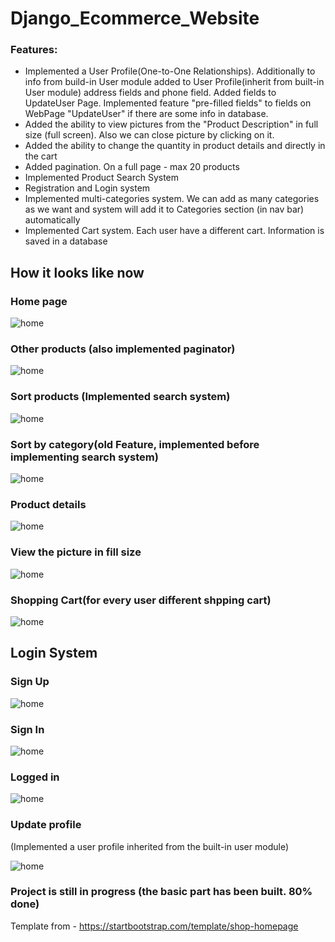 # Django_Ecommerce_Website
  
### Features:  
- Implemented a User Profile(One-to-One Relationships). Additionally to info from build-in User module added to User Profile(inherit from built-in User module) address fields and phone field. Added fields to UpdateUser Page. Implemented  feature "pre-filled fields" to fields on WebPage "UpdateUser" if there are some info in database.  
- Added the ability to view pictures from the "Product Description" in full size (full screen). Also we can close picture by clicking on it.
- Added the ability to change the quantity in product details and directly in the cart
- Added pagination. On a full page - max 20 products
- Implemented Product Search System 
- Registration and Login system
- Implemented multi-categories system. We can add as many categories as we want and system will add it to Categories section (in nav bar) automatically  
- Implemented Cart system. Each user have a different cart. Information is saved in a database
  
## How it looks like now  
  
### Home page  
  
![home](./!resources/media/home2.png)  
  
### Other products (also implemented paginator)  
  
![home](./!resources/media/other_products.png)  
  
### Sort products (Implemented search system)  
  
![home](./!resources/media/search.png)  
  
### Sort by category(old Feature, implemented before implementing search system)  
  
![home](./!resources/media/sort_by_category.png)  
  
  ### Product details
  
![home](./!resources/media/product_details.png)  
  
### View the picture in fill size  
  
![home](./!resources/media/view_pic.png)    
  
### Shopping Cart(for every user different shpping cart)  
  
![home](./!resources/media/cart.png)    
  
## Login System
    
### Sign Up  
  
![home](./!resources/media/sign_up.png)  
  
### Sign In  
  
![home](./!resources/media/log_in.png)  
  
  ### Logged in
  
![home](./!resources/media/logged_in.png)  
  
### Update profile  
(Implemented a user profile inherited from the built-in user module)  
  
![home](./!resources/media/update.png)    
  
  

### Project is still in progress (the basic part has been built. 80% done)    
  
Template from - https://startbootstrap.com/template/shop-homepage  

